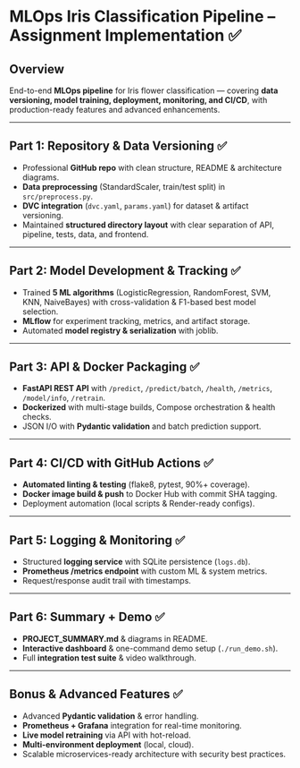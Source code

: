 # MLOps Iris Classification Pipeline – Assignment Implementation ✅

## Overview

End-to-end **MLOps pipeline** for Iris flower classification — covering **data versioning, model training, deployment, monitoring, and CI/CD**, with production-ready features and advanced enhancements.

---

## **Part 1: Repository & Data Versioning** ✅

* Professional **GitHub repo** with clean structure, README & architecture diagrams.
* **Data preprocessing** (StandardScaler, train/test split) in `src/preprocess.py`.
* **DVC integration** (`dvc.yaml`, `params.yaml`) for dataset & artifact versioning.
* Maintained **structured directory layout** with clear separation of API, pipeline, tests, data, and frontend.

---

## **Part 2: Model Development & Tracking** ✅

* Trained **5 ML algorithms** (LogisticRegression, RandomForest, SVM, KNN, NaiveBayes) with cross-validation & F1-based best model selection.
* **MLflow** for experiment tracking, metrics, and artifact storage.
* Automated **model registry & serialization** with joblib.

---

## **Part 3: API & Docker Packaging** ✅

* **FastAPI REST API** with `/predict`, `/predict/batch`, `/health`, `/metrics`, `/model/info`, `/retrain`.
* **Dockerized** with multi-stage builds, Compose orchestration & health checks.
* JSON I/O with **Pydantic validation** and batch prediction support.

---

## **Part 4: CI/CD with GitHub Actions** ✅

* **Automated linting & testing** (flake8, pytest, 90%+ coverage).
* **Docker image build & push** to Docker Hub with commit SHA tagging.
* Deployment automation (local scripts & Render-ready configs).

---

## **Part 5: Logging & Monitoring** ✅

* Structured **logging service** with SQLite persistence (`logs.db`).
* **Prometheus /metrics endpoint** with custom ML & system metrics.
* Request/response audit trail with timestamps.

---

## **Part 6: Summary + Demo** ✅

* **PROJECT\_SUMMARY.md** & diagrams in README.
* **Interactive dashboard** & one-command demo setup (`./run_demo.sh`).
* Full **integration test suite** & video walkthrough.

---

## **Bonus & Advanced Features** ✅

* Advanced **Pydantic validation** & error handling.
* **Prometheus + Grafana** integration for real-time monitoring.
* **Live model retraining** via API with hot-reload.
* **Multi-environment deployment** (local, cloud).
* Scalable microservices-ready architecture with security best practices.
